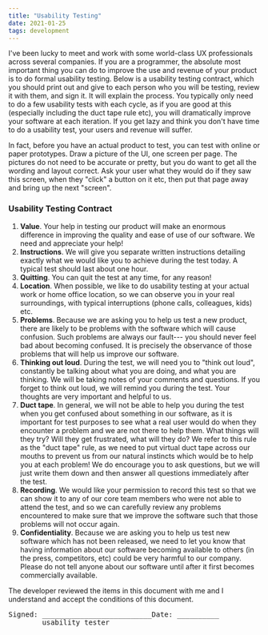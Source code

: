 ```yaml
---
title: "Usability Testing"
date: 2021-01-25
tags: development
---
```


<p>I've been lucky to meet and work with some world-class UX
professionals across several companies. If you are a programmer, the
absolute most important thing you can do to improve the use and
revenue of your product is to do formal usability testing. Below is a
usability testing contract, which you should print out and give to
each person who you will be testing, review it with them, and sign
it. It will explain the process. You typically only need to do a few
usability tests with each cycle, as if you are good at this
(especially including the duct tape rule etc), you will dramatically
improve your software at each iteration. If you get lazy and think you
don't have time to do a usability test, your users and revenue will
suffer.

</p><p>In fact, before you have an actual product to test, you can test
with online or paper prototypes. Draw a picture of the UI, one screen
per page. The pictures do not need to be accurate or pretty, but you
do want to get all the wording and layout correct. Ask your user what
they would do if they saw this screen, when they "click" a button on it
etc, then put that page away and bring up the next "screen".

</p><h3>Usability Testing Contract</h3>

<ol>

<li><b>Value</b>. Your help in testing our product will make an
enormous difference in improving the quality and ease of use of our
software. We need and appreciate your help!

</li><li><b>Instructions</b>. We will give you separate written
instructions detailing exactly what we would like you to achieve
during the test today. A typical test should last about one hour.

</li><li><b>Quitting</b>. You can quit the test at any time, for any
reason!

</li><li><b>Location</b>. When possible, we like to do usability testing at
your actual work or home office location, so we can observe you in
your real surroundings, with typical interruptions (phone calls,
colleagues, kids) etc.

</li><li><b>Problems</b>. Because we are asking you to help us test a new
product, there are likely to be problems with the software which will
cause confusion. Such problems are always our fault--- you should never
feel bad about becoming confused. It is precisely the observance of
those problems that will help us improve our software.

</li><li><b>Thinking out loud</b>. During the test, we will need you to
"think out loud", constantly be talking about what you are doing, and
what you are thinking. We will be taking notes of your comments and
questions. If you forget to think out loud, we will remind you during
the test. Your thoughts are very important and helpful to us.

</li><li><b>Duct tape</b>. In general, we will not be able to help you
during the test when you get confused about something in our software,
as it is important for test purposes to see what a real user would do
when they encounter a problem and we are not there to help them. What
things will they try? Will they get frustrated, what will they do? We
refer to this rule as the "duct tape" rule, as we need to put virtual
duct tape across our mouths to prevent us from our natural instincts
which would be to help you at each problem! We do encourage you to ask
questions, but we will just write them down and then answer all
questions immediately after the test.

</li><li><b>Recording</b>. We would like your permission to record this
test so that we can show it to any of our core team members who were
not able to attend the test, and so we can carefully review any
problems encountered to make sure that we improve the software such
that those problems will not occur again.

</li><li><b>Confidentiality</b>. Because we are asking you to help us test
new software which has not been released, we need to let you know that
having information about our software becoming available to others (in
the press, competitors, etc) could be very harmful to our
company. Please do not tell anyone about our software until after it
first becomes commercially available.

</li></ol>

<p>The developer reviewed the items in this document with me and I
understand and accept the conditions of this document.

</p><pre>Signed: __________________________Date: __________
        usability tester
</pre>

</td>

